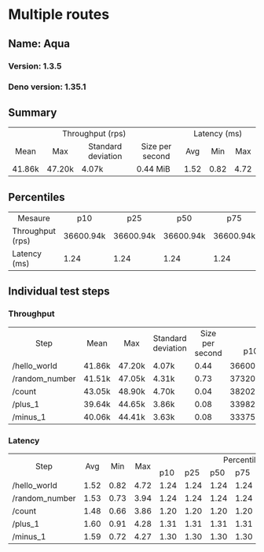 # Multiple routes
## Name: Aqua 

### Version: 1.3.5
### Deno version: 1.35.1

## Summary
<table>
<tr>
    <td align="center" colspan="4">Throughput (rps)</td>
    <td align="center" colspan="3">Latency (ms)</td>
</tr>
<tr>
    <td align="center">Mean</td>
    <td align="center">Max</td>
    <td align="center">Standard deviation</td>
    <td align="center">Size per second</td>
    <td align="center">Avg</td>
    <td align="center">Min</td>
    <td align="center">Max</td>
</tr>
<tr>
    <td>41.86k</td>
    <td>47.20k</td>
    <td>4.07k</td>
    <td>0.44 MiB</td>
    <td>1.52</td>
    <td>0.82</td>
    <td>4.72</td>
</tr>
</table>

## Percentiles

<table>
<tr>
  <td align="center">Mesaure</td>
  <td align="center">p10</td>
  <td align="center">p25</td>
  <td align="center">p50</td>
  <td align="center">p75</td>
  <td align="center">p90</td>
  <td align="center">p95</td>
  <td align="center">p99</td>
</tr>
<tr>
  <td>Throughput (rps)</td>
  <td>36600.94k</td>
  <td>36600.94k</td>
  <td>36600.94k</td>
  <td>36600.94k</td>
  <td>45607.95k</td>
  <td>46853.71k</td>
  <td>47200.11k</td>
</tr>
<tr>
  <td>Latency (ms)</td>
  <td>1.24</td>
  <td>1.24</td>
  <td>1.24</td>
  <td>1.24</td>
  <td>1.95</td>
  <td>2.20</td>
  <td>3.34</td>
</tr>
</table>

## Individual test steps

### Throughput

<table>
<tr>
  <td align="center" rowspan="2">Step</td>
  <td align="center" rowspan="2">Mean</td>
  <td align="center" rowspan="2">Max</td>
  <td align="center" rowspan="2">Standard deviation</td>
  <td align="center" rowspan="2">Size per second</td>
  <td align="center" colspan="7">Percentiles</td>
</tr>
<tr>
  <!-- still Step -->
  <!-- still Mean -->
  <!-- still Max -->
  <!-- still Standard deviation -->
  <!-- still Size per second -->
  <td align="center">p10</td>
  <td align="center">p25</td>
  <td align="center">p50</td>
  <td align="center">p75</td>
  <td align="center">p90</td>
  <td align="center">p95</td>
  <td align="center">p99</td>
</tr>
<tr>
  <td>/hello_world</td>
  <td>41.86k</td>
  <td>47.20k</td>
  <td>4.07k</td>
  <td>0.44</td>
  <td>36600.94k</td>
  <td>36600.94k</td>
  <td>36600.94k</td>
  <td>36600.94k</td>
  <td>45607.95k</td>
  <td>46853.71k</td>
  <td>47200.11k</td>
</tr><tr>
  <td>/random_number</td>
  <td>41.51k</td>
  <td>47.05k</td>
  <td>4.31k</td>
  <td>0.73</td>
  <td>37320.32k</td>
  <td>37320.32k</td>
  <td>37320.32k</td>
  <td>37320.32k</td>
  <td>45357.91k</td>
  <td>46946.71k</td>
  <td>47045.34k</td>
</tr><tr>
  <td>/count</td>
  <td>43.05k</td>
  <td>48.90k</td>
  <td>4.70k</td>
  <td>0.04</td>
  <td>38202.47k</td>
  <td>38202.47k</td>
  <td>38202.47k</td>
  <td>38202.47k</td>
  <td>47199.87k</td>
  <td>47241.89k</td>
  <td>48897.45k</td>
</tr><tr>
  <td>/plus_1</td>
  <td>39.64k</td>
  <td>44.65k</td>
  <td>3.86k</td>
  <td>0.08</td>
  <td>33982.98k</td>
  <td>33982.98k</td>
  <td>33982.98k</td>
  <td>33982.98k</td>
  <td>43300.41k</td>
  <td>44503.57k</td>
  <td>44646.47k</td>
</tr><tr>
  <td>/minus_1</td>
  <td>40.06k</td>
  <td>44.41k</td>
  <td>3.63k</td>
  <td>0.08</td>
  <td>33375.35k</td>
  <td>33375.35k</td>
  <td>33375.35k</td>
  <td>33375.35k</td>
  <td>43369.74k</td>
  <td>44226.94k</td>
  <td>44408.99k</td>
</tr></table>

### Latency

<table>
<tr>
  <td align="center" rowspan="2">Step</td>
  <td align="center" rowspan="2">Avg</td>
  <td align="center" rowspan="2">Min</td>
  <td align="center" rowspan="2">Max</td>
  <td align="center" colspan="7">Percentiles</td>
</tr>
<tr>
  <!-- still Avg -->
  <!-- still Min -->
  <!-- still Max -->
  <td>p10</td>
  <td>p25</td>
  <td>p50</td>
  <td>p75</td>
  <td>p90</td>
  <td>p95</td>
  <td>p99</td>
</tr>
<tr>
  <td>/hello_world</td>
  <td>1.52</td>
  <td>0.82</td>
  <td>4.72</td>
  <td>1.24</td>
  <td>1.24</td>
  <td>1.24</td>
  <td>1.24</td>
  <td>1.95</td>
  <td>2.20</td>
  <td>3.34</td>
</tr><tr>
  <td>/random_number</td>
  <td>1.53</td>
  <td>0.73</td>
  <td>3.94</td>
  <td>1.24</td>
  <td>1.24</td>
  <td>1.24</td>
  <td>1.24</td>
  <td>1.94</td>
  <td>2.26</td>
  <td>3.22</td>
</tr><tr>
  <td>/count</td>
  <td>1.48</td>
  <td>0.66</td>
  <td>3.86</td>
  <td>1.20</td>
  <td>1.20</td>
  <td>1.20</td>
  <td>1.20</td>
  <td>1.90</td>
  <td>2.15</td>
  <td>3.04</td>
</tr><tr>
  <td>/plus_1</td>
  <td>1.60</td>
  <td>0.91</td>
  <td>4.28</td>
  <td>1.31</td>
  <td>1.31</td>
  <td>1.31</td>
  <td>1.31</td>
  <td>2.04</td>
  <td>2.33</td>
  <td>3.20</td>
</tr><tr>
  <td>/minus_1</td>
  <td>1.59</td>
  <td>0.72</td>
  <td>4.27</td>
  <td>1.30</td>
  <td>1.30</td>
  <td>1.30</td>
  <td>1.30</td>
  <td>2.03</td>
  <td>2.37</td>
  <td>3.50</td>
</tr></table>